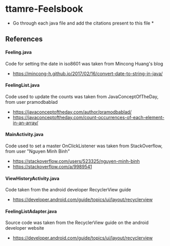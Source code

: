 # ttamre-Feelsbook
* Go through each java file and add the citations present to this file *

## References
#### Feeling.java
Code for setting the date in iso8601 was taken from Mincong Huang's blog
* https://mincong-h.github.io/2017/02/16/convert-date-to-string-in-java/
     

#### FeelingList.java
Code used to update the counts was taken from JavaConceptOfTheDay, from user pramodbablad
* https://javaconceptoftheday.com/author/pramodbablad/
* https://javaconceptoftheday.com/count-occurrences-of-each-element-in-an-array/
     

#### MainActivity.java

Code used to set a master OnClickListener was taken from StackOverflow, from user "Nguyen Minh Binh"
* https://stackoverflow.com/users/523325/nguyen-minh-binh
* https://stackoverflow.com/a/9989541

#### ViewHistoryActivity.java
Code taken from the android developer RecyclerView guide
* https://developer.android.com/guide/topics/ui/layout/recyclerview

#### FeelingListAdapter.java
Source code was taken from the RecyclerView guide on the android developer website
* https://developer.android.com/guide/topics/ui/layout/recyclerview